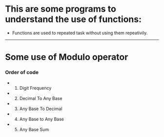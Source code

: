 #  This are some programs to understand the use of functions: 
   * Functions are used to repeated task without using them repeativily.
---
#  Some use of Modulo operator

### Order of code

* 1. Digit Frequency
* 2. Decimal To Any Base
* 3. Any Base To Decimal
* 4. Any Base to Any Base
* 5. Any Base Sum